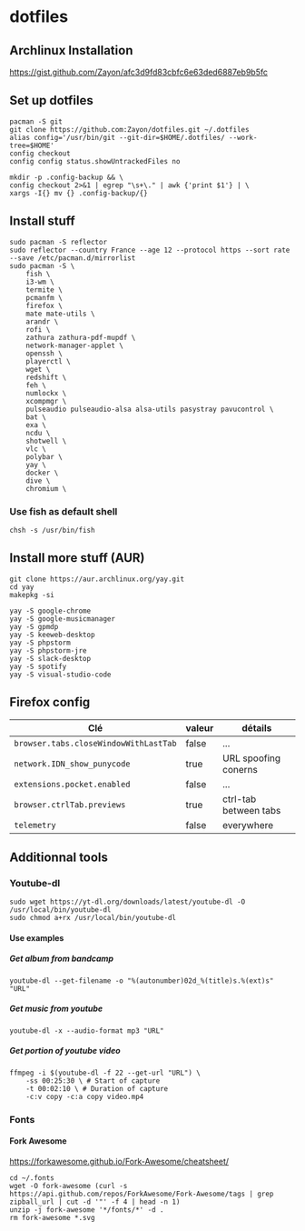 # dotfiles

## Archlinux Installation

https://gist.github.com/Zayon/afc3d9fd83cbfc6e63ded6887eb9b5fc

## Set up dotfiles

```
pacman -S git
git clone https://github.com:Zayon/dotfiles.git ~/.dotfiles
alias config='/usr/bin/git --git-dir=$HOME/.dotfiles/ --work-tree=$HOME'
config checkout
config config status.showUntrackedFiles no
```

```
mkdir -p .config-backup && \
config checkout 2>&1 | egrep "\s+\." | awk {'print $1'} | \
xargs -I{} mv {} .config-backup/{}
```

## Install stuff

```
sudo pacman -S reflector
sudo reflector --country France --age 12 --protocol https --sort rate --save /etc/pacman.d/mirrorlist
sudo pacman -S \
    fish \
    i3-wm \
    termite \
    pcmanfm \
    firefox \
    mate mate-utils \
    arandr \
    rofi \
    zathura zathura-pdf-mupdf \
    network-manager-applet \
    openssh \
    playerctl \
    wget \
    redshift \
    feh \
    numlockx \
    xcompmgr \
    pulseaudio pulseaudio-alsa alsa-utils pasystray pavucontrol \
    bat \
    exa \
    ncdu \
    shotwell \
    vlc \
    polybar \
    yay \
    docker \
    dive \
    chromium \
```

### Use fish as default shell
`chsh -s /usr/bin/fish`

## Install more stuff (AUR)
```
git clone https://aur.archlinux.org/yay.git
cd yay
makepkg -si

yay -S google-chrome
yay -S google-musicmanager
yay -S gpmdp
yay -S keeweb-desktop
yay -S phpstorm
yay -S phpstorm-jre
yay -S slack-desktop
yay -S spotify
yay -S visual-studio-code
```

## Firefox config

| Clé | valeur | détails |
| --- | ------ | ------- |
| `browser.tabs.closeWindowWithLastTab` | false | ... |
| `network.IDN_show_punycode` | true |  URL spoofing conerns |
| `extensions.pocket.enabled` | false | ... |
| `browser.ctrlTab.previews` | true | ctrl-tab between tabs |
| `telemetry` | false | everywhere |

## Additionnal tools

### Youtube-dl

```
sudo wget https://yt-dl.org/downloads/latest/youtube-dl -O /usr/local/bin/youtube-dl
sudo chmod a+rx /usr/local/bin/youtube-dl
```

#### Use examples

##### Get album from bandcamp
`youtube-dl --get-filename -o "%(autonumber)02d_%(title)s.%(ext)s" "URL"`

##### Get music from youtube
`youtube-dl -x --audio-format mp3 "URL"`

##### Get portion of youtube video
```
ffmpeg -i $(youtube-dl -f 22 --get-url "URL") \
    -ss 00:25:30 \ # Start of capture
    -t 00:02:10 \ # Duration of capture
    -c:v copy -c:a copy video.mp4
```

### Fonts

#### Fork Awesome

https://forkawesome.github.io/Fork-Awesome/cheatsheet/

```
cd ~/.fonts
wget -O fork-awesome (curl -s https://api.github.com/repos/ForkAwesome/Fork-Awesome/tags | grep zipball_url | cut -d '"' -f 4 | head -n 1)
unzip -j fork-awesome '*/fonts/*' -d .
rm fork-awesome *.svg
```
